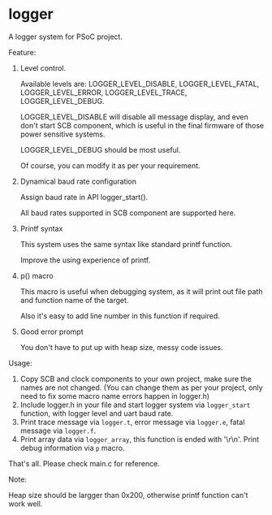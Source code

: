 # logger
A logger system for PSoC project.



Feature:

1. Level control. 

   Available levels are: LOGGER_LEVEL_DISABLE, LOGGER_LEVEL_FATAL, LOGGER_LEVEL_ERROR, LOGGER_LEVEL_TRACE, LOGGER_LEVEL_DEBUG. 

   LOGGER_LEVEL_DISABLE will disable all message display, and even don't start SCB component, which is useful in the final firmware of those power sensitive systems.

   LOGGER_LEVEL_DEBUG should be most useful.

   Of course, you can modify it as per your requirement.

2. Dynamical baud rate configuration

   Assign baud rate in API logger_start().

   All baud rates supported in SCB component are supported here.

3. Printf syntax

   This system uses the same syntax like standard printf function. 

   Improve the using experience of printf.

4. p() macro

   This macro is useful when debugging system, as it will print out file path and function name of the target.

   Also it's easy to add line number in this function if required.

5. Good error prompt

   You don't have to put up with heap size, messy code issues.



Usage:

1. Copy SCB and clock components to your own project, make sure the names are not changed. (You can change them as per your project, only need to fix some macro name errors happen in logger.h)
2. Include logger.h in your file and start logger system via `logger_start` function, with logger level and uart baud rate.
3. Print trace message via `logger.t`, error message via `logger.e`, fatal message via `logger.f`. 
4. Print array data via `logger_array`, this function is ended with '\r\n'. Print debug information via `p` macro. 

That's all. Please check main.c for reference.



Note:

Heap size should be largger than 0x200, otherwise printf function can't work well.